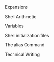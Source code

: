 Expansions

Shell Arithmetic

Variables

Shell initialization files

The alias Command

Technical Writing
